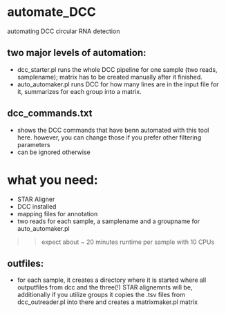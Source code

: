 # automate_DCC
automating DCC circular RNA detection

## two major levels of automation:
- dcc_starter.pl runs the whole DCC pipeline for one sample (two reads, samplename); matrix has to be created manually after it finished.
- auto_automaker.pl runs DCC for how many lines are in the input file for it, summarizes for each group into a matrix.

## dcc_commands.txt
- shows the DCC commands that have benn automated with this tool here. however, you can change those if you prefer other filtering parameters
- can be ignored otherwise

# what you need:
- STAR Aligner
- DCC installed
- mapping files for annotation
- two reads for each sample, a samplename and a groupname for auto_automaker.pl



>> expect about ~ 20 minutes runtime per sample with 10 CPUs

## outfiles:
- for each sample, it creates a directory where it is started where all outputfiles  from dcc and the three(!) STAR alignemnts will be, additionally if you utilize groups it copies the .tsv files from dcc_outreader.pl into there and creates a matrixmaker.pl matrix 
